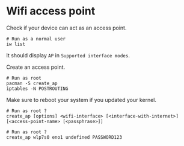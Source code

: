 # Wifi access point

Check if your device can act as an access point.

```shell
# Run as a normal user
iw list
```

It should display `AP` in `Supported interface modes`.


Create an access point.

```shell
# Run as root
pacman -S create_ap
iptables -N POSTROUTING
```

Make sure to reboot your system if you updated your kernel.

```shell
# Run as root ?
create_ap [options] <wifi-interface> [<interface-with-internet>] [<access-point-name> [<passphrase>]]
```

```shell
# Run as root ?
create_ap wlp7s0 eno1 undefined PASSWORD123
```
